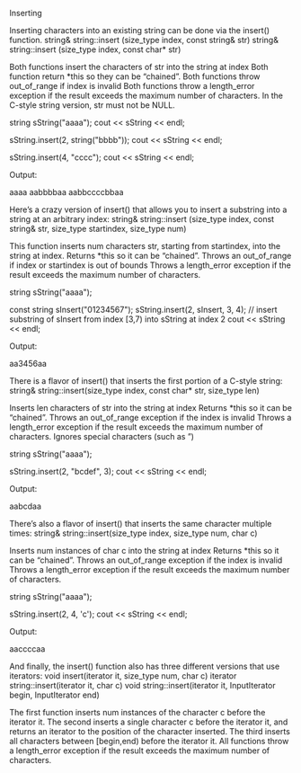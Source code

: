 Inserting

Inserting characters into an existing string can be done via the insert() function.
string& string::insert (size_type index, const string& str)
string& string::insert (size_type index, const char* str)

   Both functions insert the characters of str into the string at index
   Both function return *this so they can be “chained”.
   Both functions throw out_of_range if index is invalid
   Both functions throw a length_error exception if the result exceeds the maximum number of characters.
   In the C-style string version, str must not be NULL.


string sString("aaaa");
cout << sString << endl;

sString.insert(2, string("bbbb"));
cout << sString << endl;

sString.insert(4, "cccc");
cout << sString << endl;

Output:

aaaa
aabbbbaa
aabbccccbbaa

Here’s a crazy version of insert() that allows you to insert a substring into a string at an arbitrary index:
string& string::insert (size_type index, const string& str, size_type startindex, size_type num)

   This function inserts num characters str, starting from startindex, into the string at index.
   Returns *this so it can be “chained”.
   Throws an out_of_range if index or startindex is out of bounds
   Throws a length_error exception if the result exceeds the maximum number of characters.


string sString("aaaa");

const string sInsert("01234567");
sString.insert(2, sInsert, 3, 4); // insert substring of sInsert from index [3,7) into sString at index 2
cout << sString << endl;

Output:

aa3456aa

There is a flavor of insert() that inserts the first portion of a C-style string:
string& string::insert(size_type index, const char* str, size_type len)

   Inserts len characters of str into the string at index
   Returns *this so it can be “chained”.
   Throws an out_of_range exception if the index is invalid
   Throws a length_error exception if the result exceeds the maximum number of characters.
   Ignores special characters (such as ”)

string sString("aaaa");

sString.insert(2, "bcdef", 3);
cout << sString << endl;

Output:

aabcdaa

There’s also a flavor of insert() that inserts the same character multiple times:
string& string::insert(size_type index, size_type num, char c)

   Inserts num instances of char c into the string at index
   Returns *this so it can be “chained”.
   Throws an out_of_range exception if the index is invalid
   Throws a length_error exception if the result exceeds the maximum number of characters.

string sString("aaaa");

sString.insert(2, 4, 'c');
cout << sString << endl;

Output:

aaccccaa

And finally, the insert() function also has three different versions that use iterators:
void insert(iterator it, size_type num, char c)
iterator string::insert(iterator it, char c)
void string::insert(iterator it, InputIterator begin, InputIterator end)

   The first function inserts num instances of the character c before the iterator it.
   The second inserts a single character c before the iterator it, and returns an iterator to the position of the character inserted.
   The third inserts all characters between [begin,end) before the iterator it.
   All functions throw a length_error exception if the result exceeds the maximum number of characters.
